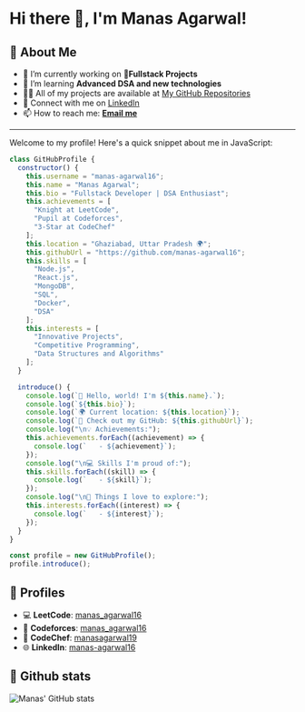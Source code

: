 # Hi there 👋, I'm Manas Agarwal!
## 🌟 About Me

- 🔭 I’m currently working on **🚀Fullstack Projects**
- 🌱 I’m learning **Advanced DSA and new technologies**
- 👨‍💻 All of my projects are available at [My GitHub Repositories](https://github.com/manas-agarwal16)
- 💼 Connect with me on [LinkedIn](https://www.linkedin.com/in/manas-agarwal16/)
- 📫 How to reach me: **[Email me](mailto:manas.agarwal1604@gmail.com)**

---

Welcome to my profile! Here's a quick snippet about me in JavaScript:

```javascript
class GitHubProfile {
  constructor() {
    this.username = "manas-agarwal16";
    this.name = "Manas Agarwal";
    this.bio = "Fullstack Developer | DSA Enthusiast";
    this.achievements = [
      "Knight at LeetCode",
      "Pupil at Codeforces",
      "3-Star at CodeChef"
    ];
    this.location = "Ghaziabad, Uttar Pradesh 🌍";
    this.githubUrl = "https://github.com/manas-agarwal16";
    this.skills = [
      "Node.js",
      "React.js",
      "MongoDB",
      "SQL",
      "Docker",
      "DSA"
    ];
    this.interests = [
      "Innovative Projects",
      "Competitive Programming",
      "Data Structures and Algorithms"
    ];
  }

  introduce() {
    console.log(`👋 Hello, world! I'm ${this.name}.`);
    console.log(`${this.bio}`);
    console.log(`🌍 Current location: ${this.location}`);
    console.log(`🔗 Check out my GitHub: ${this.githubUrl}`);
    console.log("\n💡 Achievements:");
    this.achievements.forEach((achievement) => {
      console.log(`   - ${achievement}`);
    });
    console.log("\n💻 Skills I'm proud of:");
    this.skills.forEach((skill) => {
      console.log(`   - ${skill}`);
    });
    console.log("\n🚀 Things I love to explore:");
    this.interests.forEach((interest) => {
      console.log(`   - ${interest}`);
    });
  }
}

const profile = new GitHubProfile();
profile.introduce();
```
## 🚀 Profiles

- 💻 **LeetCode**: [manas_agarwal16](https://leetcode.com/u/manas_agarwal16/)
- 🤖 **Codeforces**: [manas_agarwal16](https://codeforces.com/profile/manas_agarwal16)
- 🏅 **CodeChef**: [manasagarwal19](https://www.codechef.com/users/manasagarwal19)
- 🌐 **LinkedIn**: [manas-agarwal16](https://www.linkedin.com/in/manas-agarwal16/)

## 🚀 Github stats
![Manas' GitHub stats](https://github-readme-streak-stats.herokuapp.com/?user=manas-agarwal16&theme=vue-dark&hide_border=true)

